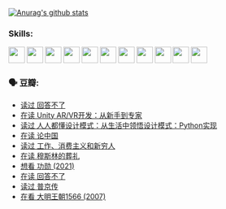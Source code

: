 
[![Anurag's github stats](https://github-readme-stats.vercel.app/api?username=w940853815)](https://github.com/anuraghazra/github-readme-stats)

### Skills:

<code><img height="32" src="https://cdn.jsdelivr.net/npm/simple-icons@v5/icons/python.svg"></code>
<code><img height="32" src="https://cdn.jsdelivr.net/npm/simple-icons@v5/icons/javascript.svg"></code>
<code><img height="32" src="https://cdn.jsdelivr.net/npm/simple-icons@v5/icons/django.svg"></code>
<code><img height="32" src="https://cdn.jsdelivr.net/npm/simple-icons@v5/icons/flask.svg"></code>
<code><img height="32" src="https://cdn.jsdelivr.net/npm/simple-icons@v5/icons/vuetify.svg"></code>
<code><img height="32" src="https://cdn.jsdelivr.net/npm/simple-icons@v5/icons/git.svg"></code>
<code><img height="32" src="https://cdn.jsdelivr.net/npm/simple-icons@v5/icons/docker.svg"></code>
<code><img height="32" src="https://cdn.jsdelivr.net/npm/simple-icons@v5/icons/postgresql.svg"></code>
<code><img height="32" src="https://cdn.jsdelivr.net/npm/simple-icons@v5/icons/elasticsearch.svg"></code>
<code><img height="32" src="https://cdn.jsdelivr.net/npm/simple-icons@v5/icons/macos.svg"></code>
<code><img height="32" src="https://cdn.jsdelivr.net/npm/simple-icons@v5/icons/linux.svg"></code>

### 🗣 豆瓣:

<!-- DOUBAN-ACTIVITIES:START -->
- [读过 回答不了](https://www.douban.com/people/136069238/status/3812155932/?_i=48937693)
- [在读 Unity AR/VR开发：从新手到专家](https://www.douban.com/people/136069238/status/3810864648/?_i=48937693)
- [读过 人人都懂设计模式：从生活中领悟设计模式：Python实现](https://www.douban.com/people/136069238/status/3806334005/?_i=48937693)
- [在读 论中国](https://www.douban.com/people/136069238/status/3805671678/?_i=48937693)
- [读过 工作、消费主义和新穷人](https://www.douban.com/people/136069238/status/3803834644/?_i=48937693)
- [在读 穆斯林的葬礼](https://www.douban.com/people/136069238/status/3802824932/?_i=48937693)
- [想看 功勋‎ (2021)](https://www.douban.com/people/136069238/status/3802127044/?_i=48937693)
- [在读 回答不了](https://www.douban.com/people/136069238/status/3802078489/?_i=48937693)
- [读过 普京传](https://www.douban.com/people/136069238/status/3802076688/?_i=48937693)
- [在看 大明王朝1566‎ (2007)](https://www.douban.com/people/136069238/status/3800275133/?_i=48937693)
<!-- DOUBAN-ACTIVITIES:END -->
<!--
**w940853815/w940853815** is a ✨ _special_ ✨ repository because its `README.md` (this file) appears on your GitHub profile.

Here are some ideas to get you started:

- 🔭 I’m currently working on ...
- 🌱 I’m currently learning ...
- 👯 I’m looking to collaborate on ...
- 🤔 I’m looking for help with ...
- 💬 Ask me about ...
- 📫 How to reach me: ...
- 😄 Pronouns: ...
- ⚡ Fun fact: ...
-->

